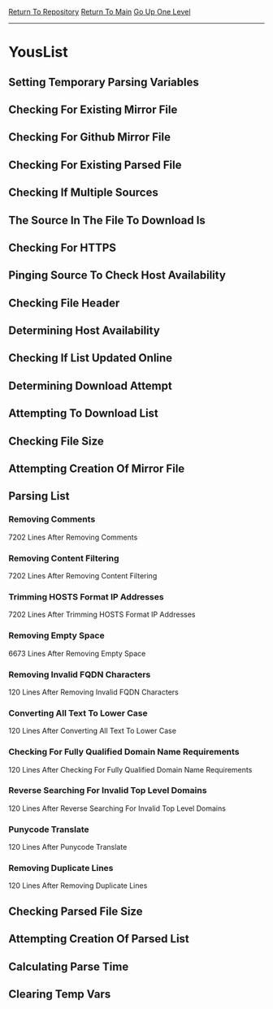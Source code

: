 [Return To Repository](https://github.com/DigitalWarrior/piholeparser/)
[Return To Main](https://github.com/DigitalWarrior/piholeparser/blob/master/RecentRunLogs/Mainlog.md)
[Go Up One Level](https://github.com/DigitalWarrior/piholeparser/blob/master/RecentRunLogs/TopLevelScripts/30-Processing-External-Blacklists.md)
____________________________________
# YousList
## Setting Temporary Parsing Variables
## Checking For Existing Mirror File
## Checking For Github Mirror File
## Checking For Existing Parsed File
## Checking If Multiple Sources
## The Source In The File To Download Is
## Checking For HTTPS
## Pinging Source To Check Host Availability
## Checking File Header
## Determining Host Availability
## Checking If List Updated Online
## Determining Download Attempt
## Attempting To Download List
## Checking File Size
## Attempting Creation Of Mirror File
## Parsing List
### Removing Comments
7202 Lines After Removing Comments
### Removing Content Filtering
7202 Lines After Removing Content Filtering
### Trimming HOSTS Format IP Addresses
7202 Lines After Trimming HOSTS Format IP Addresses
### Removing Empty Space
6673 Lines After Removing Empty Space
### Removing Invalid FQDN Characters
120 Lines After Removing Invalid FQDN Characters
### Converting All Text To Lower Case
120 Lines After Converting All Text To Lower Case
### Checking For Fully Qualified Domain Name Requirements
120 Lines After Checking For Fully Qualified Domain Name Requirements
### Reverse Searching For Invalid Top Level Domains
120 Lines After Reverse Searching For Invalid Top Level Domains
### Punycode Translate
120 Lines After Punycode Translate
### Removing Duplicate Lines
120 Lines After Removing Duplicate Lines
## Checking Parsed File Size
## Attempting Creation Of Parsed List
## Calculating Parse Time
## Clearing Temp Vars
